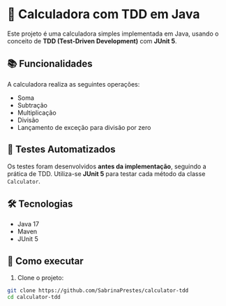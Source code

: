# 🧮 Calculadora com TDD em Java

Este projeto é uma calculadora simples implementada em Java, usando o conceito de **TDD (Test-Driven Development)** com **JUnit 5**.

## 📚 Funcionalidades

A calculadora realiza as seguintes operações:

- Soma
- Subtração
- Multiplicação
- Divisão
- Lançamento de exceção para divisão por zero

## 🧪 Testes Automatizados

Os testes foram desenvolvidos **antes da implementação**, seguindo a prática de TDD. Utiliza-se **JUnit 5** para testar cada método da classe `Calculator`.

## 🛠️ Tecnologias

- Java 17
- Maven
- JUnit 5

## 🚀 Como executar

1. Clone o projeto:

```bash
git clone https://github.com/SabrinaPrestes/calculator-tdd
cd calculator-tdd


